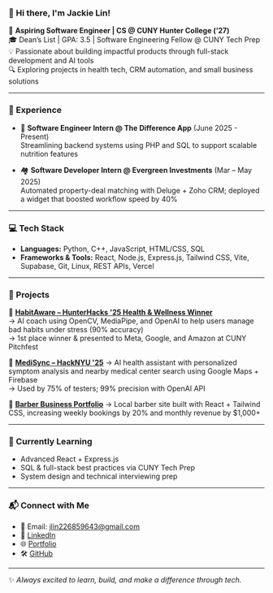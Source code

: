 ### 👋 Hi there, I'm Jackie Lin!

🚀 **Aspiring Software Engineer | CS @ CUNY Hunter College (’27)**  
🎓 Dean’s List | GPA: 3.5 | Software Engineering Fellow @ CUNY Tech Prep  
💡 Passionate about building impactful products through full-stack development and AI tools  
🔍 Exploring projects in health tech, CRM automation, and small business solutions

---

### 💼 Experience

- 🧠 **Software Engineer Intern @ The Difference App** (June 2025 - Present)  
  Streamlining backend systems using PHP and SQL to support scalable nutrition features

- 🏘️ **Software Developer Intern @ Evergreen Investments** (Mar – May 2025)  
  Automated property-deal matching with Deluge + Zoho CRM; deployed a widget that boosted workflow speed by 40%

---

### 💻 Tech Stack

- **Languages:** Python, C++, JavaScript, HTML/CSS, SQL  
- **Frameworks & Tools:** React, Node.js, Express.js, Tailwind CSS, Vite, Supabase, Git, Linux, REST APIs, Vercel

---

### 🚀 Projects

🔹 [**HabitAware – HunterHacks '25 Health & Wellness Winner**](https://devpost.com/software/habitaware?ref_content=my-projects-tab&ref_feature=my_projects)  
→ AI coach using OpenCV, MediaPipe, and OpenAI to help users manage bad habits under stress (90% accuracy)  
→ 1st place winner & presented to Meta, Google, and Amazon at CUNY Pitchfest  

🔹 [**MediSync – HackNYU '25**](https://devpost.com/software/medisync-jov4e5) 
→ AI health assistant with personalized symptom analysis and nearby medical center search using Google Maps + Firebase  
→ Used by 75% of testers; 99% precision with OpenAI API  

🔹 [**Barber Business Portfolio**](https://spadebarberstudio.vercel.app/)
→ Local barber site built with React + Tailwind CSS, increasing weekly bookings by 20% and monthly revenue by $1,000+

---

### 🌱 Currently Learning

- Advanced React + Express.js  
- SQL & full-stack best practices via CUNY Tech Prep  
- System design and technical interviewing prep

---

### 📬 Connect with Me

- 📧 Email: jlin226859643@gmail.com  
- 💼 [LinkedIn](https://www.linkedin.com/in/jackielin159/)  
- 🌐 [Portfolio](https://jlin159.vercel.app/)  
- 🛠 [GitHub](https://github.com/jlin159)

---

✨ _Always excited to learn, build, and make a difference through tech._

